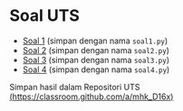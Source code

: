 # Soal UTS

- [Soal 1](latihan/syntax-error-5.md) (simpan dengan nama `soal1.py`)
- [Soal 2](latihan/syntax-error-6.md) (simpan dengan nama `soal2.py`)
- [Soal 3](latihan/soal-03.md) (simpan dengan nama `soal3.py`)
- [Soal 4](latihan/soal-04.md) (simpan dengan nama `soal4.py`)

Simpan hasil dalam Repositori UTS [(https://classroom.github.com/a/mhk_D16x)](https://classroom.github.com/a/mhk_D16x)